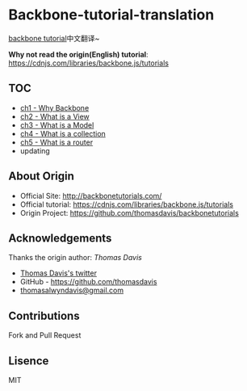 # Backbone-tutorial-translation
[backbone tutorial](https://leanpub.com/backbonetutorials)中文翻译~  

**Why not read the origin(English) tutorial**: https://cdnjs.com/libraries/backbone.js/tutorials

## TOC
- [ch1 - Why Backbone](./ch1.md)
- [ch2 - What is a View](./ch2.md)
- [ch3 - What is a Model](./ch3.md)
- [ch4 - What is a collection](./ch4.md)
- [ch5 - What is a router](./ch5.md)
- updating

## About Origin
- Official Site: http://backbonetutorials.com/
- Official tutorial: https://cdnjs.com/libraries/backbone.js/tutorials
- Origin Project: https://github.com/thomasdavis/backbonetutorials

## Acknowledgements
Thanks the origin author: *Thomas Davis*

- [Thomas Davis's twitter](https://twitter.com/thomasdav_is)
- GitHub - https://github.com/thomasdavis
- [thomasalwyndavis@gmail.com](mailto:thomasalwyndavis@gmail.com)

## Contributions
Fork and Pull Request

## Lisence
MIT
